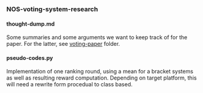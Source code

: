 ### NOS-voting-system-research

#### thought-dump.md

Some summaries and some arguments we want to keep track of for the paper. For the latter, see 
[voting-paper](https://github.com/Nikolaj-K/NOS-voting-system-research/tree/master/voting-paper) 
folder.

#### pseudo-codes.py

Implementation of one ranking round, using a mean for a bracket systems as well as resulting reward computation. Depending on target platform, this will need a rewrite form procedual to class based.
